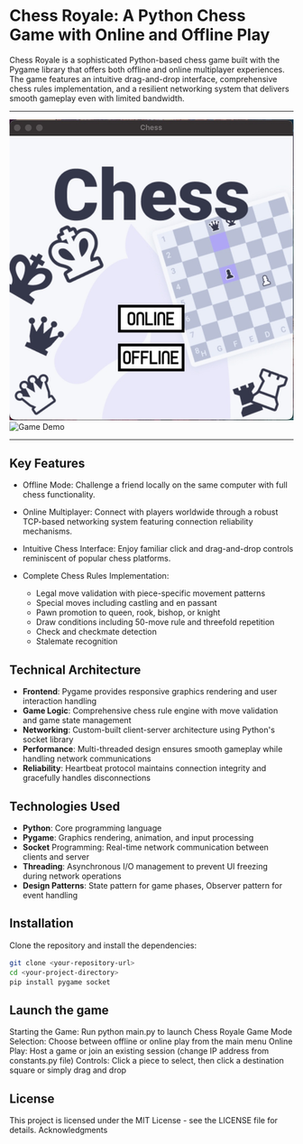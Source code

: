 # Chess Royale: A Python Chess Game with Online and Offline Play

Chess Royale is a sophisticated Python-based chess game built with the Pygame library that offers both offline and online multiplayer experiences. The game features an intuitive drag-and-drop interface, comprehensive chess rules implementation, and a resilient networking system that delivers smooth gameplay even with limited bandwidth.

---

![Front Screen](Screenshots/Screenshot%202024-03-01%20at%205.54.57%20PM.jpg)  
![Game Demo](Screenshots/demo.gif)

---

## Key Features

- Offline Mode:
  Challenge a friend locally on the same computer with full chess functionality.

- Online Multiplayer:
  Connect with players worldwide through a robust TCP-based networking system featuring connection reliability mechanisms.

- Intuitive Chess Interface:
  Enjoy familiar click and drag-and-drop controls reminiscent of popular chess platforms.

- Complete Chess Rules Implementation:
  - Legal move validation with piece-specific movement patterns
  - Special moves including castling and en passant
  - Pawn promotion to queen, rook, bishop, or knight
  - Draw conditions including 50-move rule and threefold repetition
  - Check and checkmate detection
  - Stalemate recognition



## Technical Architecture

 - **Frontend**: Pygame provides responsive graphics rendering and user interaction handling
 - **Game Logic**: Comprehensive chess rule engine with move validation and game state management
 - **Networking**: Custom-built client-server architecture using Python's socket library
 - **Performance**: Multi-threaded design ensures smooth gameplay while handling network communications
 - **Reliability**: Heartbeat protocol maintains connection integrity and gracefully handles disconnections

## Technologies Used

- **Python**: Core programming language
- **Pygame**: Graphics rendering, animation, and input processing
- **Socket** Programming: Real-time network communication between clients and server
- **Threading**: Asynchronous I/O management to prevent UI freezing during network operations
- **Design Patterns**: State pattern for game phases, Observer pattern for event handling

## Installation

Clone the repository and install the dependencies:

```bash
git clone <your-repository-url>
cd <your-project-directory>
pip install pygame socket
```

## Launch the game

Starting the Game: Run python main.py to launch Chess Royale
Game Mode Selection: Choose between offline or online play from the main menu
Online Play: Host a game or join an existing session (change IP address from constants.py file)
Controls: Click a piece to select, then click a destination square or simply drag and drop


## License
This project is licensed under the MIT License - see the LICENSE file for details.
Acknowledgments